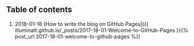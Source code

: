 ## Table of contents

1. 2018-01-18     [How to write the blog on GitHub Pages]({{ illuminatt.github.io/_posts/2017-18-01-Welcome-to-GitHub-Pages }}{% post_url 2017-18-01-welcome-to-github-pages %})
